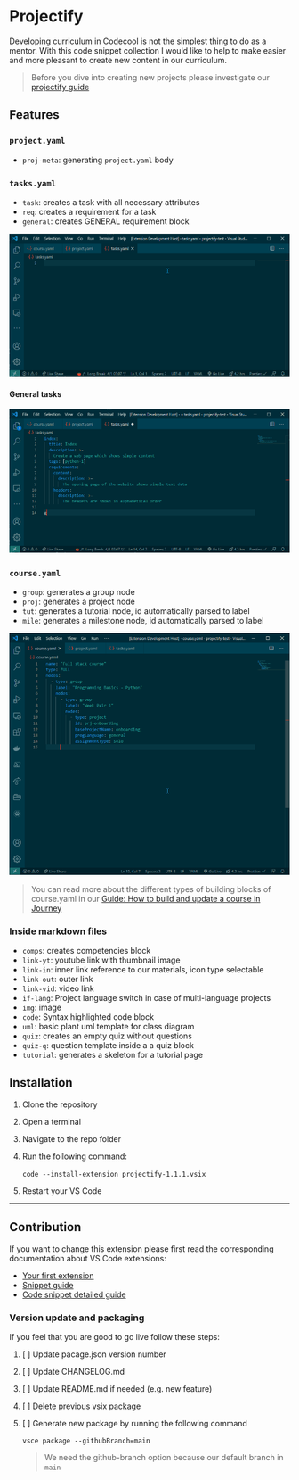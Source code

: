 # Projectify

Developing curriculum in Codecool is not the simplest thing to do as a mentor.
With this code snippet collection I would like to help to make easier and more pleasant to create new content in our curriculum.

> Before you dive into creating new projects please investigate our [projectify guide](https://codecool.atlassian.net/wiki/spaces/WOR/pages/982450199/Guide+How+to+create+projects+in+the+curriculum+Projectify)

## Features

### `project.yaml`

* `proj-meta`: generating `project.yaml` body

### `tasks.yaml`

* `task`: creates a task with all necessary attributes
* `req`: creates a requirement for a task
* `general`: creates GENERAL requirement block

![Tasks yaml snippets](images/tasks.gif)

#### General tasks

![General task](images/general.gif)

### `course.yaml`

* `group`: generates a group node
* `proj`: generates a project node
* `tut`: generates a tutorial node, id automatically parsed to label
* `mile`: generates a milestone node, id automatically parsed to label

![Course yaml snippets](/images/course.gif)

> You can read more about the different types of building blocks of course.yaml in our [Guide: How to build and update a course in Journey](https://codecool.atlassian.net/wiki/spaces/WOR/pages/1276706892/Guide+How+to+build+and+update+a+course+in+Journey+technical+quide#Group)

### Inside markdown files

* `comps`: creates competencies block
* `link-yt`: youtube link with thumbnail image
* `link-in`: inner link reference to our materials, icon type selectable
* `link-out`: outer link
* `link-vid`: video link
* `if-lang`: Project language switch in case of multi-language projects
* `img`: image
* `code`: Syntax highlighted code block
* `uml`: basic plant uml template for class diagram
* `quiz`: creates an empty quiz without questions
* `quiz-q`: question template inside a a quiz block
* `tutorial`: generates a skeleton for a tutorial page

## Installation

1. Clone the repository
2. Open a terminal
3. Navigate to the repo folder
4. Run the following command:

    `code --install-extension projectify-1.1.1.vsix`

5. Restart your VS Code

---

## Contribution

If you want to change this extension please first read the corresponding documentation about VS Code extensions:

* [Your first extension](https://code.visualstudio.com/api/get-started/your-first-extension)
* [Snippet guide](https://code.visualstudio.com/api/language-extensions/snippet-guide)
* [Code snippet detailed guide](https://www.freecodecamp.org/news/definitive-guide-to-snippets-visual-studio-code/)

### Version update and packaging

If you feel that you are good to go live follow these steps:

1. [ ] Update pacage.json version number
2. [ ] Update CHANGELOG.md
3. [ ] Update README.md if needed (e.g. new feature)
4. [ ] Delete previous vsix package
5. [ ] Generate new package by running the following command

    ```shell
    vsce package --githubBranch=main
    ```

    > We need the github-branch option because our default branch in `main`
